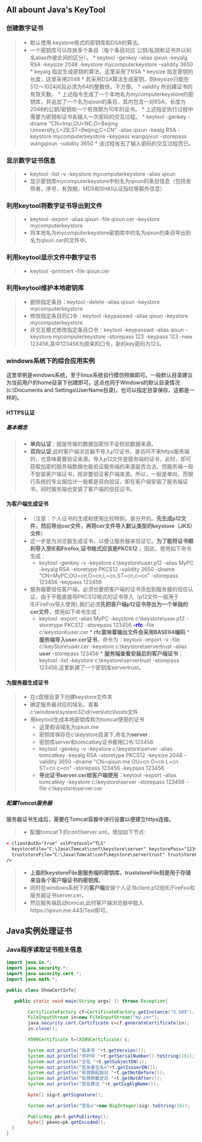 ## All abount Java's KeyTool
### 创建数字证书
> * 默认使用.keystore格式的密钥库和DSA的算法。
> * 一个密钥库可以存放多个条目（每个条目对应 公钥/私钥和证书并以别名alias作彼此间的区分）。
>       * keytool -genkey -alias qixun -keyalg RSA -keysize 2048 -keystore mycomputerkeystore -validity 3650
>            * keyalg 指定生成密钥的算法，这里采用了RSA
>            * keysize 指定密钥的长度，这里采用2048
>            * 若采用DSA算法生成密钥，则keysize只能在512～1024间且必须为64的整数倍，不方便。
>            * validity 所创建证书的有效天数。
>            * 上述指令生成了一个本地名为mycomputerkeystore的密钥库，并追加了一个名为qixun的条目，其内包含一对RSA，长度为2048的公钥/密钥和一个有效期为10年的证书。
>            * 上述指定执行过程中需要为密钥和证书各输入一次密码的交互过程。
>       * keytool -genkey -dname "CN=tmp,OU=NC,O=Beijing University,L=ZB,ST=Beijing,C=CN" -alias qixun -kealg RSA -keystore mycomputerkeystore -keypass wangqixun -storepass wangqixun -validity 3650
>            * 该过程省去了输入密码的交互过程而已。

### 显示数字证书信息
> * keytool -list -v -keystore mycomputerkeystore -alias qixun
> * 显示密钥库mycomputerkeystore中别名为qixun的条目信息（包括发照者，序号，有效期，MD5和SHA1认证指纹等额外信息）

### 利用keytool将数字证书导出到文件
> * keytool -export -alias qixun -file qixun.cer -keystore mycomputerkeystore
> * 将本地名为mycomputerkeystore密钥库中的名为qixun的条目导出到名为qixun.cer的文件中。

### 利用keytool显示文件中数字证书
> * keytool -printcert -file qixun.cer

### 利用keytool维护本地密钥库
> * 删除指定条目：keytool -delete -alias qixun -keystore mycomputerkeystore
> * 修改指定条目的口令：keytool -keypasswd -alias qixun -keystore mycomputerkeystore
> * 非交互模式修改指定条目口令：keytool -keypasswd -alias qixun -keystore mycomputerkeystore -storepass 123 -keypass 123 -new 123456,其中123456为原来的口令，新的key密码为123。

### windows系统下的综合应用实例

这里举例是windows系统，至于linux系统自行模仿照做即可。一般默认目录建议为当前用户的home目录下创建即可。这点也同于Windows的默认目录情况(c:\Documents and Settings\UserName目录)。也可以指定目录保存，这都是一样的。

#### HTTPS认证
##### 基本概念
> * **单向认证**：就是传输的数据加密但不会校验数据来源。
> * **双向认证**:此时客户端浏览器不导入p12证书，是访问不来https服务端的，也意味着要验证来源。导入p12文件是服务端的证书，此时，即可获取加密的服务端数据也能验证服务端的来源是否合法，但服务端一般不安装客户端证书，除非要验证客户端来源。所以，一般是单向，而银行系统的专业版估计一般都是双向验证，即在客户端安装了服务端证书，同时服务端也安装了客户端的信任证书。

#### 为客户端生成证书
>  * （注意：个人证书的生成和使用比较特别，是分开的。**先生成p12文件，然后导出cer文件，再将cer文件导入默认类型的keystore（JKS）文件**）
>  *  这一步是为浏览器生成证书，以便让服务器来验证它。**为了能将证书顺利导入至IE和Firefox,证书格式应该是PKCS12** ，因此，使用如下命令生成：
>      * keytool -genkey -v -keystore c:\keystore\user.p12 -alias MyPC -keyalg RSA -storetype PKCS12 -validity 3650 -dname "CN=MyPC,OU=cn,O=cn,L=cn,ST=cn,c=cn" -storepass 123456 -keypass 123456
>  *  服务器要信任客户端，必须也要把客户端的证书添加到服务器的信任认证，由于不能直接将PKCS12格式的证书导入（p12文件一般用于IE/FireFox导入使用),我们必须**先把客户端p12证书导出为一个单独的cer文件**，使用如下命令生成：
>       * keytool -export -alias MyPC -keystore c:\keystore\user.p12 -storetype PKCS12 -storepass 123456 **<font color=blue>-rfc</font>** -file c:\keystore\user.cer
        * **rfc意味着输出文件会采用BASE64编码**
        * **服务端导入user.cer证书**，命令为：keytool -import -v -file c:\keyStore\user.cer -keystore c:\keystore\servertrust -alias **user** -storepass 123456
        * **服务端查看安装后的客户端证书**：keytool -list -keystore c:\keystore\servertrust -storepass 123456,这里新建了一个密钥库servertrust。

#### 为服务器生成证书
>  * 在c盘根目录下创建keystore文件夹
>  * 确定服务器对应的域名，查看c:\windows\system32\drivers\etc\hosts文件
>  * 用keytool生成本地密钥库和为tomcat使用的证书
>      * 这里假设域名为qixun.me
>      * 密钥库保存在c:\keystore目录下,命名为**server**
>      * 密钥库server和tomcatkey证书都用口令:123456
>      * keytool -genkey -v -keystore c:\keystore\server -alias tomcatkey -keyalg RSA -storetype PKCS12 -keysize 2048 -validity 3650 -dname "CN=qixun.me OU=cn O=cn L=cn ST=cn c=cn" -storepass 123456 -keypass 123456
>      *  **导出证书server.cer给客户端使用**：keytool -export -alias tomcatkey -keystore c:\keystore\server  -storepass 123456  -file c:\keystore\server.cer



##### 配置Tomcat服务器

服务器证书生成后，需要在Tomcat容器中进行设置以便建立https连接。
> * 配置tomcat下的conf/server.xml，增加如下节点:

```xml
< clientAuth="true" sslProtocol="TLS"
  keystoreFile="C:\Java\Tomcat\conf\keystore\server" keystorePass="123456"
  truststoreFile="C:\Java\Tomcat\conf\keystore\servertrust" truststorePass="123456"
/>
```
> * **上面的keystoreFile是服务端的密钥库，truststoreFile则是用于存储来自各个客户端证书的密钥库**。
> * 同时在windows系统下的**客户端**安装个人证书client.p12给IE/FireFox和服务器证书server.cer。
> * 然后服务端启动tomcat,此时客户端浏览器中敲入https://qixun.me:443/Test即可。

## Java实例处理证书
### Java程序读取证书相关信息

```java
import java.io.*;
import java.security.*;
import java.security.cert.*;
import java.math.*;

public class ShowCertInfo{

   public static void main(String args[ ]) throws Exception{

        CertificateFactory cf=CertificateFactory.getInstance("X.509");
        FileInputStream in=new FileInputStream("my.cer");
        java.security.cert.Certificate c=cf.generateCertificate(in);
        in.close();

        X509Certificate t=(X509Certificate) c;

        System.out.println("版本号 "+t.getVersion());
        System.out.println("序列号 "+t.getSerialNumber().toString(16));
        System.out.println("全名 "+t.getSubjectDN());
        System.out.println("签发者全名n"+t.getIssuerDN());
        System.out.println("有效期起始日 "+t.getNotBefore());
        System.out.println("有效期截至日 "+t.getNotAfter());
        System.out.println("签名算法 "+t.getSigAlgName());

        byte[] sig=t.getSignature();

        System.out.println("签名n"+new BigInteger(sig).toString(16));

        PublicKey pk=t.getPublicKey();
        byte[] pkenc=pk.getEncoded();
  }
}
```
